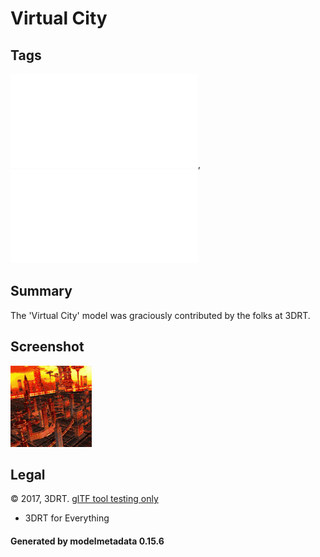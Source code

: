 # Virtual City

## Tags

![core](../../Models-core.md), ![testing](../../Models-testing.md)

## Summary

The 'Virtual City' model was graciously contributed by the folks at 3DRT.

## Screenshot

![screenshot](screenshot/screenshot.gif)

## Legal

&copy; 2017, 3DRT. [glTF tool testing only](https://3drt.com/store/terms-of-use-license.html)

 - 3DRT for Everything

#### Generated by modelmetadata 0.15.6